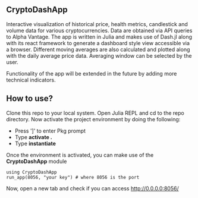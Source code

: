 ## CryptoDashApp

Interactive visualization of historical price, health metrics, candlestick and volume data for various cryptocurrencies. Data are obtained via API queries to Alpha Vantage. 
The app is written in Julia and makes use of Dash.jl along with its react framework to generate a dashboard style view accessible via a browser. 
Different moving averages are also calculated and plotted along with the daily average price data. Averaging window can be selected by the user.

Functionality of the app will be extended in the future by adding more technical indicators.

## How to use?

Clone this repo to your local system. Open Julia REPL and cd to the repo directory. Now activate the project environment by doing the following:
* Press ']' to enter Pkg prompt
* Type **activate .**
* Type **instantiate**

Once the environment is activated, you can make use of the **CryptoDashApp** module

    using CryptoDashApp
    run_app(8056, "your key") # where 8056 is the port 
    
Now, open a new tab and check if you can access http://0.0.0.0:8056/
    



    


